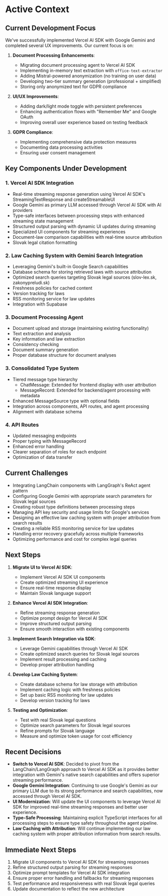 # Active Context

## Current Development Focus

We've successfully implemented Vercel AI SDK with Google Gemini and completed several UX improvements. Our current focus is on:

1. **Document Processing Enhancements**:
   - Migrating document processing agent to Vercel AI SDK
   - Implementing in-memory text extraction with `office-text-extractor`
   - Adding Mistral-powered anonymization (no training on user data)
   - Developing two-tier summary generation (professional + simplified)
   - Storing only anonymized text for GDPR compliance

2. **UI/UX Improvements**:
   - Adding dark/light mode toggle with persistent preferences
   - Enhancing authentication flows with "Remember Me" and Google OAuth
   - Improving overall user experience based on testing feedback

3. **GDPR Compliance**:
   - Implementing comprehensive data protection measures
   - Documenting data processing activities
   - Ensuring user consent management


## Key Components Under Development

### 1. Vercel AI SDK Integration
- Real-time streaming response generation using Vercel AI SDK's StreamingTextResponse and createStreamableUI
- Google Gemini as primary LLM accessed through Vercel AI SDK with AI providers
- Type-safe interfaces between processing steps with enhanced streaming state management
- Structured output parsing with dynamic UI updates during streaming
- Specialized UI components for streaming experiences
- Document-law comparison capabilities with real-time source attribution
- Slovak legal citation formatting

### 2. Law Caching System with Gemini Search Integration
- Leveraging Gemini's built-in Google Search capabilities
- Database schema for storing retrieved laws with source attribution
- Optimized search queries targeting Slovak legal sources (slov-lex.sk, zakonypreludi.sk)
- Freshness policies for cached content
- Version tracking for laws
- RSS monitoring service for law updates
- Integration with Supabase

### 3. Document Processing Agent
- Document upload and storage (maintaining existing functionality)
- Text extraction and analysis
- Key information and law extraction 
- Consistency checking
- Document summary generation
- Proper database structure for document analyses

### 3. Consolidated Type System
- Tiered message type hierarchy
  - ChatMessage: Extended for frontend display with user attribution
  - MessageRecord: Extended for backend/agent processing with metadata
- Enhanced MessageSource type with optional fields
- Integration across components, API routes, and agent processing
- Alignment with database schema

### 4. API Routes
- Updated messaging endpoints
- Proper typing with MessageRecord
- Enhanced error handling
- Clearer separation of roles for each endpoint
- Optimization of data transfer

## Current Challenges

- Integrating LangChain components with LangGraph's ReAct agent pattern
- Configuring Google Gemini with appropriate search parameters for Slovak legal sources
- Creating robust type definitions between processing steps
- Managing API key security and usage limits for Google's services
- Designing an effective law caching system with proper attribution from search results
- Creating a reliable RSS monitoring service for law updates
- Handling error recovery gracefully across multiple frameworks
- Optimizing performance and cost for complex legal queries

## Next Steps

1. **Migrate UI to Vercel AI SDK**:
   - Implement Vercel AI SDK UI components
   - Create optimized streaming UI experience
   - Ensure real-time response display
   - Maintain Slovak language support

2. **Enhance Vercel AI SDK Integration**:
   - Refine streaming response generation
   - Optimize prompt design for Vercel AI SDK
   - Improve structured output parsing
   - Ensure smooth interaction with existing components

3. **Implement Search Integration via SDK**:
   - Leverage Gemini capabilities through Vercel AI SDK
   - Create optimized search queries for Slovak legal sources
   - Implement result processing and caching
   - Develop proper attribution handling

4. **Develop Law Caching System**:
   - Create database schema for law storage with attribution
   - Implement caching logic with freshness policies
   - Set up basic RSS monitoring for law updates
   - Develop version tracking for laws
   
5. **Testing and Optimization**:
   - Test with real Slovak legal questions
   - Optimize search parameters for Slovak legal sources
   - Refine prompts for Slovak language
   - Measure and optimize token usage for cost efficiency

## Recent Decisions

- **Switch to Vercel AI SDK**: Decided to pivot from the LangChain/LangGraph approach to Vercel AI SDK as it provides better integration with Gemini's native search capabilities and offers superior streaming performance.
- **Google Gemini Integration**: Continuing to use Google's Gemini as our primary LLM due to its strong performance and search capabilities, now accessed through Vercel AI SDK.
- **UI Modernization**: Will update the UI components to leverage Vercel AI SDK for improved real-time streaming responses and better user experience.
- **Type-Safe Processing**: Maintaining explicit TypeScript interfaces for all processing steps to ensure type safety throughout the agent pipeline.
- **Law Caching with Attribution**: Will continue implementing our law caching system with proper attribution information from search results.

## Immediate Next Steps

1. Migrate UI components to Vercel AI SDK for streaming responses
2. Refine structured output parsing for streaming responses
3. Optimize prompt templates for Vercel AI SDK integration
4. Ensure proper error handling and fallbacks for streaming responses
5. Test performance and responsiveness with real Slovak legal queries
6. Update documentation to reflect the new architecture
